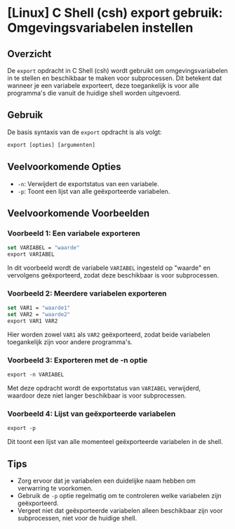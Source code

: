 # [Linux] C Shell (csh) export gebruik: Omgevingsvariabelen instellen

## Overzicht
De `export` opdracht in C Shell (csh) wordt gebruikt om omgevingsvariabelen in te stellen en beschikbaar te maken voor subprocessen. Dit betekent dat wanneer je een variabele exporteert, deze toegankelijk is voor alle programma's die vanuit de huidige shell worden uitgevoerd.

## Gebruik
De basis syntaxis van de `export` opdracht is als volgt:

```csh
export [opties] [argumenten]
```

## Veelvoorkomende Opties
- `-n`: Verwijdert de exportstatus van een variabele.
- `-p`: Toont een lijst van alle geëxporteerde variabelen.

## Veelvoorkomende Voorbeelden

### Voorbeeld 1: Een variabele exporteren
```csh
set VARIABEL = "waarde"
export VARIABEL
```
In dit voorbeeld wordt de variabele `VARIABEL` ingesteld op "waarde" en vervolgens geëxporteerd, zodat deze beschikbaar is voor subprocessen.

### Voorbeeld 2: Meerdere variabelen exporteren
```csh
set VAR1 = "waarde1"
set VAR2 = "waarde2"
export VAR1 VAR2
```
Hier worden zowel `VAR1` als `VAR2` geëxporteerd, zodat beide variabelen toegankelijk zijn voor andere programma's.

### Voorbeeld 3: Exporteren met de -n optie
```csh
export -n VARIABEL
```
Met deze opdracht wordt de exportstatus van `VARIABEL` verwijderd, waardoor deze niet langer beschikbaar is voor subprocessen.

### Voorbeeld 4: Lijst van geëxporteerde variabelen
```csh
export -p
```
Dit toont een lijst van alle momenteel geëxporteerde variabelen in de shell.

## Tips
- Zorg ervoor dat je variabelen een duidelijke naam hebben om verwarring te voorkomen.
- Gebruik de `-p` optie regelmatig om te controleren welke variabelen zijn geëxporteerd.
- Vergeet niet dat geëxporteerde variabelen alleen beschikbaar zijn voor subprocessen, niet voor de huidige shell.